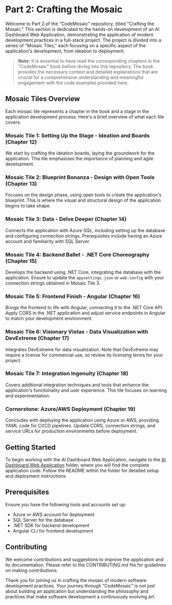 # Part 2: Crafting the Mosaic

Welcome to Part 2 of the "CodeMosaic" repository, titled "Crafting the Mosaic." This section is dedicated to the hands-on development of an AI Dashboard Web Application, demonstrating the application of modern development practices in a full-stack project. The project is divided into a series of "Mosaic Tiles," each focusing on a specific aspect of the application's development, from ideation to deployment.

> **Note:** It is essential to have read the corresponding chapters in the "CodeMosaic" book before diving into this repository. The book provides the necessary context and detailed explanations that are crucial for a comprehensive understanding and meaningful engagement with the code examples provided here.

## Mosaic Tiles Overview

Each mosaic tile represents a chapter in the book and a stage in the application development process. Here's a brief overview of what each tile covers:

### Mosaic Tile 1: Setting Up the Stage - Ideation and Boards (Chapter 12)
We start by crafting the ideation boards, laying the groundwork for the application. This tile emphasizes the importance of planning and agile development.

### Mosaic Tile 2: Blueprint Bonanza - Design with Open Tools (Chapter 13)
Focuses on the design phase, using open tools to create the application's blueprint. This is where the visual and structural design of the application begins to take shape.

### Mosaic Tile 3: Data - Delve Deeper (Chapter 14)
Connects the application with Azure SQL, including setting up the database and configuring connection strings. Prerequisites include having an Azure account and familiarity with SQL Server.

### Mosaic Tile 4: Backend Ballet - .NET Core Choreography (Chapter 15)
Develops the backend using .NET Core, integrating the database with the application. Ensure to update the `appsettings.json` or `web.config` with your connection strings obtained in Mosaic Tile 3.

### Mosaic Tile 5: Frontend Finish - Angular (Chapter 16)
Brings the frontend to life with Angular, connecting it to the .NET Core API. Apply CORS in the .NET application and adjust service endpoints in Angular to match your development environment.

### Mosaic Tile 6: Visionary Vistas - Data Visualization with DevExtreme (Chapter 17)
Integrates DevExtreme for data visualization. Note that DevExtreme may require a license for commercial use, so review its licensing terms for your project.

### Mosaic Tile 7: Integration Ingenuity (Chapter 18)
Covers additional integration techniques and tools that enhance the application's functionality and user experience. This tile focuses on learning and experimentation.

### Cornerstone: Azure/AWS Deployment (Chapter 19)
Concludes with deploying the application using Azure or AWS, providing YAML code for CI/CD pipelines. Update CORS, connection strings, and service URLs for production environments before deployment.

## Getting Started

To begin working with the AI Dashboard Web Application, navigate to the [AI Dashboard Web Application](./AIDashboardWebApplication/) folder, where you will find the complete application code. Follow the README within the folder for detailed setup and deployment instructions.

## Prerequisites

Ensure you have the following tools and accounts set up:
- Azure or AWS account for deployment
- SQL Server for the database
- .NET SDK for backend development
- Angular CLI for frontend development

## Contributing

We welcome contributions and suggestions to improve the application and its documentation. Please refer to the CONTRIBUTING.md file for guidelines on making contributions.

Thank you for joining us in crafting the mosaic of modern software development practices. Your journey through "CodeMosaic" is not just about building an application but understanding the philosophy and practices that make software development a continuously evolving art.


